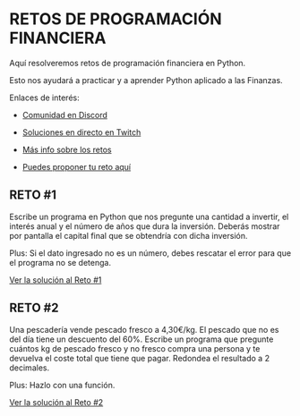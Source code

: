 # RETOS DE PROGRAMACIÓN FINANCIERA

Aquí resolveremos retos de programación financiera en Python. 

Esto nos ayudará a practicar y a aprender Python aplicado a las Finanzas.

Enlaces de interés:

- [Comunidad en Discord](https://discord.gg/k2xaJbRNCy)

- [Soluciones en directo en Twitch](https://www.twitch.tv/sarastemtrading)

- [Más info sobre los retos](https://sarastem.com/retos)

- [Puedes proponer tu reto aquí](mailto:retos@sarastem.com)

## RETO #1 
Escribe un programa en Python que nos pregunte una cantidad a invertir, el interés anual y el número de años que dura la inversión. Deberás mostrar por pantalla el capital final que se obtendría con dicha inversión.

Plus: Si el dato ingresado no es un número, debes rescatar el error para que el programa no se detenga.


[Ver la solución al Reto #1](reto1)

## RETO #2
Una pescadería vende pescado fresco a 4,30€/kg. El pescado que no es del día tiene un descuento del 60%. Escribe un programa que pregunte cuántos kg de pescado fresco y no fresco compra una persona y te devuelva el coste total que tiene que pagar. Redondea el resultado a 2 decimales.

Plus: Hazlo con una función.


[Ver la solución al Reto #2](reto2)

